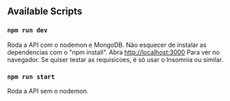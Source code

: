 ## Available Scripts

### `npm run dev`

Roda a API com o nodemon e MongoDB. Não esquecer de instalar as dependencias com o "npm install".
Abra [http://localhost:3000](http://localhost:3000) Para ver no navegador.
Se quiser testar as requisicoes, é só usar o Insomnia ou similar.

### `npm run start`

Roda a API sem o nodemon.
